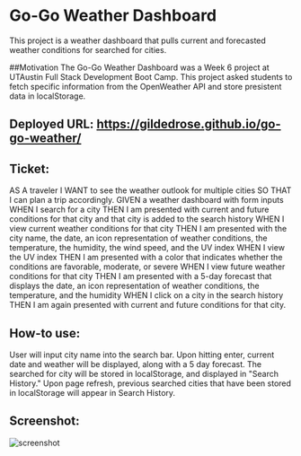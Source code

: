 # Go-Go Weather Dashboard
This project is a weather dashboard that pulls current and forecasted weather conditions for searched for cities.

##Motivation
The Go-Go Weather Dashboard was a Week 6 project at UTAustin Full Stack Development Boot Camp. This project asked students to fetch specific information from the OpenWeather API and store presistent data in localStorage.

## Deployed URL: https://gildedrose.github.io/go-go-weather/

## Ticket:
AS A traveler
I WANT to see the weather outlook for multiple cities
SO THAT I can plan a trip accordingly.
GIVEN a weather dashboard with form inputs
WHEN I search for a city
THEN I am presented with current and future conditions for that city and that city is added to the search history
WHEN I view current weather conditions for that city
THEN I am presented with the city name, the date, an icon representation of weather conditions, the temperature, the humidity, the wind speed, and the UV index
WHEN I view the UV index
THEN I am presented with a color that indicates whether the conditions are favorable, moderate, or severe
WHEN I view future weather conditions for that city
THEN I am presented with a 5-day forecast that displays the date, an icon representation of weather conditions, the temperature, and the humidity
WHEN I click on a city in the search history
THEN I am again presented with current and future conditions for that city.

## How-to use:
User will input city name into the search bar. Upon hitting enter, current date and weather will be displayed, along with a 5 day forecast. The searched for city will be stored in localStorage, and displayed in "Search History." Upon page refresh, previous searched cities that have been stored in localStorage will appear in Search History.

## Screenshot:

![screenshot](https://user-images.githubusercontent.com/53442874/87618380-55571b00-c6df-11ea-8371-69cb172e5b6a.png)


